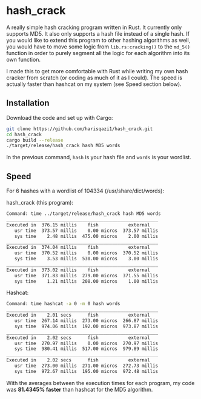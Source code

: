 # hash_crack

A really simple hash cracking program written in Rust. It currently only supports MD5. It also only supports a hash file instead of a single hash. If you would like to extend this program to other hashing algorithms as well, you would have to move some logic from `lib.rs:cracking()` to the `md_5()` function in order to purely segment all the logic for each algorithm into its own function. 

I made this to get more comfortable with Rust while writing my own hash cracker from scratch (or coding as much of it as I could). The speed is actually faster than hashcat on my system (see Speed section below). 

## Installation

Download the code and set up with Cargo:

```bash
git clone https://github.com/harisqazi1/hash_crack.git
cd hash_crack
cargo build --release
./target/release/hash_crack hash MD5 words
```

In the previous command, `hash` is your hash file and `words` is your wordlist.

## Speed

For 6 hashes with a wordlist of 104334 (/usr/share/dict/words): 

hash_crack (this program):

```bash
Command: time ../target/release/hash_crack hash MD5 words
________________________________________________________
Executed in  376.15 millis    fish           external
   usr time  373.57 millis    0.00 micros  373.57 millis
   sys time    2.48 millis  475.00 micros    2.00 millis
________________________________________________________
Executed in  374.04 millis    fish           external
   usr time  370.52 millis    0.00 micros  370.52 millis
   sys time    3.53 millis  530.00 micros    3.00 millis
________________________________________________________
Executed in  373.02 millis    fish           external
   usr time  371.83 millis  279.00 micros  371.55 millis
   sys time    1.21 millis  208.00 micros    1.00 millis
```

Hashcat:

```bash
Command: time hashcat -a 0 -m 0 hash words
________________________________________________________
Executed in    2.01 secs      fish           external
   usr time  267.14 millis  273.00 micros  266.87 millis
   sys time  974.06 millis  192.00 micros  973.87 millis
________________________________________________________
Executed in    2.02 secs      fish           external
   usr time  270.97 millis    0.00 micros  270.97 millis
   sys time  980.41 millis  517.00 micros  979.89 millis
________________________________________________________
Executed in    2.02 secs      fish           external
   usr time  273.00 millis  271.00 micros  272.73 millis
   sys time  972.67 millis  195.00 micros  972.48 millis
```

With the averages between the execution times for each program, my code was **81.4345% faster** than hashcat for the MD5 algorithm.
